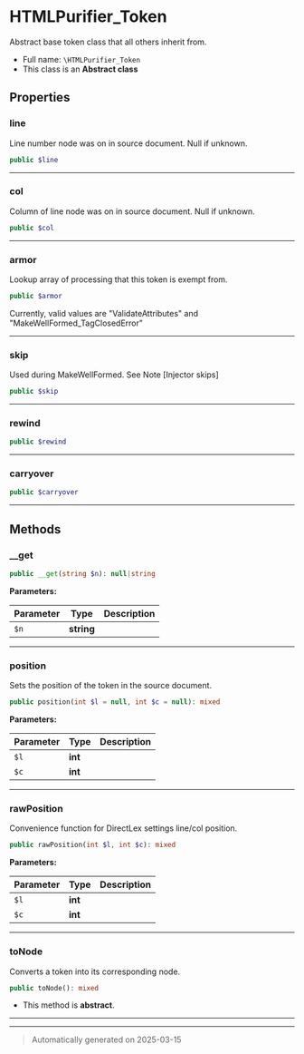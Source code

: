 
# HTMLPurifier_Token

Abstract base token class that all others inherit from.



* Full name: `\HTMLPurifier_Token`
* This class is an **Abstract class**



## Properties


### line

Line number node was on in source document. Null if unknown.

```php
public $line
```






***

### col

Column of line node was on in source document. Null if unknown.

```php
public $col
```






***

### armor

Lookup array of processing that this token is exempt from.

```php
public $armor
```

Currently, valid values are "ValidateAttributes" and
"MakeWellFormed_TagClosedError"




***

### skip

Used during MakeWellFormed.  See Note [Injector skips]

```php
public $skip
```






***

### rewind



```php
public $rewind
```






***

### carryover



```php
public $carryover
```






***

## Methods


### __get



```php
public __get(string $n): null|string
```








**Parameters:**

| Parameter | Type | Description |
|-----------|------|-------------|
| `$n` | **string** |  |





***

### position

Sets the position of the token in the source document.

```php
public position(int $l = null, int $c = null): mixed
```








**Parameters:**

| Parameter | Type | Description |
|-----------|------|-------------|
| `$l` | **int** |  |
| `$c` | **int** |  |





***

### rawPosition

Convenience function for DirectLex settings line/col position.

```php
public rawPosition(int $l, int $c): mixed
```








**Parameters:**

| Parameter | Type | Description |
|-----------|------|-------------|
| `$l` | **int** |  |
| `$c` | **int** |  |





***

### toNode

Converts a token into its corresponding node.

```php
public toNode(): mixed
```




* This method is **abstract**.







***


***
> Automatically generated on 2025-03-15
